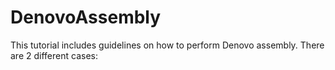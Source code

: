 # DenovoAssembly
This tutorial includes guidelines on how to perform Denovo assembly.
There are 2 different cases:



